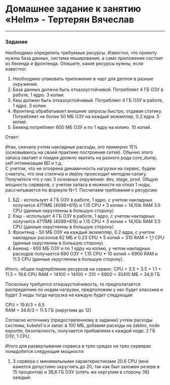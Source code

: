 # Домашнее задание к занятию «Helm» - Тертерян Вячеслав

---

### Задание   

Необходимо определить требуемые ресурсы.
Известно, что проекту нужны база данных, система кеширования, а само приложение состоит из бекенда и фронтенда. Опишите, какие ресурсы нужны, если известно:

1. Необходимо упаковать приложение в чарт для деплоя в разные окружения.
2. База данных должна быть отказоустойчивой. Потребляет 4 ГБ ОЗУ в работе, 1 ядро. 3 копии.
3. Кеш должен быть отказоустойчивый. Потребляет 4 ГБ ОЗУ в работе, 1 ядро. 3 копии.
4. Фронтенд обрабатывает внешние запросы быстро, отдавая статику. Потребляет не более 50 МБ ОЗУ на каждый экземпляр, 0.2 ядра. 5 копий.
5. Бекенд потребляет 600 МБ ОЗУ и по 1 ядру на копию. 10 копий.  

Ответ:  

Итак, сначала учтем накладные расходы, это примерно 15% (основываюсь на своей практике построения сетей). Обычно этого запаса хватает и поидее должно хватить на разного рода core_dump, self оптимизации BD и т.д.   
С учетом, что не огоорена динамичность нагрузки на сервис, будем счиатать, что она статичка и deploy происходит методом canary.  
Получатеся что у нас 3 основных окружения: dev, stage, prod.
Общую мощность серверов, с учетом запаса в можности на отказ 1 ноды, рассчитывается по формуле N+1.
Посчитаем требования к ресурсам:  
1. БД - использует 4 ГБ ОЗУ в работе, 1 ядро, с учетом накладных получится 4711МБ (4096+615) и 1.15 CPU * 3 копии = 14,1Gb RAM 3.5 CPU (данные округленны в большую сторону)  
2. Кэш - использует 4 ГБ ОЗУ в работе, 1 ядро, с учетом накладных получится 4711МБ (4096+615) и 1.15 CPU * 3 копии = 14,1Gb RAM 3.5 CPU (данные округленны в большую сторону)  
3. Фронтенд - 50 МБ ОЗУ на каждый экземпляр, 0.2 ядра, с учетом накладных расхонов 62 МБ и 0.23 CPU  * 5 копий = 310 RAM + 1,1 CPU (данные округленны в большую сторону)  
4. Бекенд - 600 МБ ОЗУ и по 1 ядру на копию, у четом накладных расходов получается 690 ОЗУ + 1.15 CPU * 10 копий = 6900 RAM и 11.5 CPU (данные округленны в большую сторону).  

Итого, общее подтербление ресурсов на сервис:
CPU = 3.5 + 3.5 + 1.1 + 11.5 = 19.6 CPU
RAM = 14100 + 14100 + 310 + 6900 = 35410 МБ = 34,6 ГБ  

Поскольку требуется отказаустойчивость, то предполагается распределние по нодам нагрузки, предположим у нас будет классика и будет 3 ноды тогда нагрузка на каждую будет следующая:  

CPU = 19.6/3 = 6,5  
RAM = 34.6/3 = 11.5 ГБ (округлим до 12)

Согласно источнику (предоставленному в задании) учтем расходы системы, kubelet'a и запас в 100 МБ, добавим расходы на zabbix, node exporter, безопасность, получается прибавляем к каждой ноде: 2 ГБ ОЗУ, 1 CPU.

Итого для развертывания сервиса в трех средах на трех серверах понадобятся следующие мощности:  

1. 3 сервера с минимальными характеристиками 20.6 CPU (мне кажется допустимо округлить до 20, так как был заложен резерв в 15 процентов) и 36,6 ГБ ОЗУ (опять же окргулим в сторону 36) каждый.